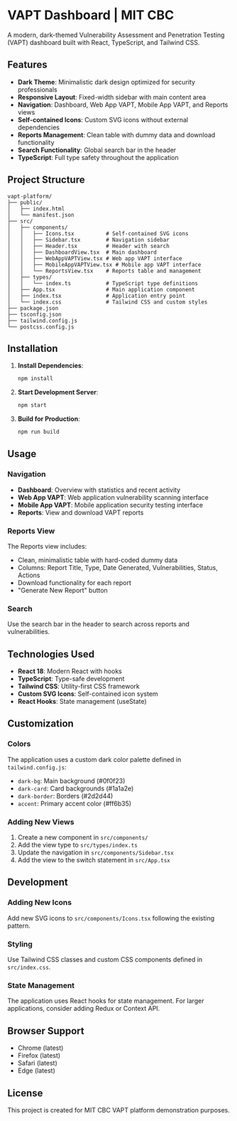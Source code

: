 # VAPT Dashboard | MIT CBC

A modern, dark-themed Vulnerability Assessment and Penetration Testing (VAPT) dashboard built with React, TypeScript, and Tailwind CSS.

## Features

- **Dark Theme**: Minimalistic dark design optimized for security professionals
- **Responsive Layout**: Fixed-width sidebar with main content area
- **Navigation**: Dashboard, Web App VAPT, Mobile App VAPT, and Reports views
- **Self-contained Icons**: Custom SVG icons without external dependencies
- **Reports Management**: Clean table with dummy data and download functionality
- **Search Functionality**: Global search bar in the header
- **TypeScript**: Full type safety throughout the application

## Project Structure

```
vapt-platform/
├── public/
│   ├── index.html
│   └── manifest.json
├── src/
│   ├── components/
│   │   ├── Icons.tsx          # Self-contained SVG icons
│   │   ├── Sidebar.tsx        # Navigation sidebar
│   │   ├── Header.tsx         # Header with search
│   │   ├── DashboardView.tsx  # Main dashboard
│   │   ├── WebAppVAPTView.tsx # Web app VAPT interface
│   │   ├── MobileAppVAPTView.tsx # Mobile app VAPT interface
│   │   └── ReportsView.tsx    # Reports table and management
│   ├── types/
│   │   └── index.ts           # TypeScript type definitions
│   ├── App.tsx                # Main application component
│   ├── index.tsx              # Application entry point
│   └── index.css              # Tailwind CSS and custom styles
├── package.json
├── tsconfig.json
├── tailwind.config.js
└── postcss.config.js
```

## Installation

1. **Install Dependencies**:
   ```bash
   npm install
   ```

2. **Start Development Server**:
   ```bash
   npm start
   ```

3. **Build for Production**:
   ```bash
   npm run build
   ```

## Usage

### Navigation
- **Dashboard**: Overview with statistics and recent activity
- **Web App VAPT**: Web application vulnerability scanning interface
- **Mobile App VAPT**: Mobile application security testing interface
- **Reports**: View and download VAPT reports

### Reports View
The Reports view includes:
- Clean, minimalistic table with hard-coded dummy data
- Columns: Report Title, Type, Date Generated, Vulnerabilities, Status, Actions
- Download functionality for each report
- "Generate New Report" button

### Search
Use the search bar in the header to search across reports and vulnerabilities.

## Technologies Used

- **React 18**: Modern React with hooks
- **TypeScript**: Type-safe development
- **Tailwind CSS**: Utility-first CSS framework
- **Custom SVG Icons**: Self-contained icon system
- **React Hooks**: State management (useState)

## Customization

### Colors
The application uses a custom dark color palette defined in `tailwind.config.js`:
- `dark-bg`: Main background (#0f0f23)
- `dark-card`: Card backgrounds (#1a1a2e)
- `dark-border`: Borders (#2d2d44)
- `accent`: Primary accent color (#ff6b35)

### Adding New Views
1. Create a new component in `src/components/`
2. Add the view type to `src/types/index.ts`
3. Update the navigation in `src/components/Sidebar.tsx`
4. Add the view to the switch statement in `src/App.tsx`

## Development

### Adding New Icons
Add new SVG icons to `src/components/Icons.tsx` following the existing pattern.

### Styling
Use Tailwind CSS classes and custom CSS components defined in `src/index.css`.

### State Management
The application uses React hooks for state management. For larger applications, consider adding Redux or Context API.

## Browser Support

- Chrome (latest)
- Firefox (latest)
- Safari (latest)
- Edge (latest)

## License

This project is created for MIT CBC VAPT platform demonstration purposes.
